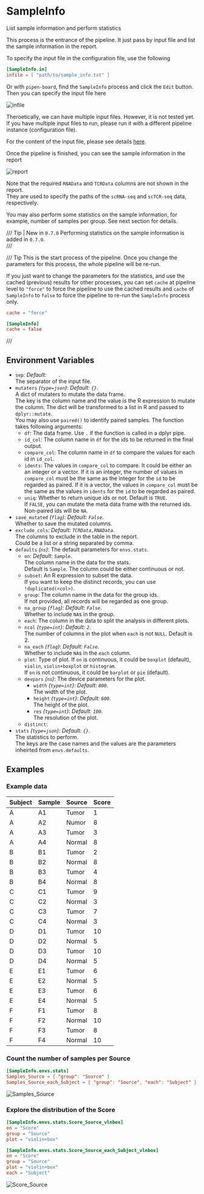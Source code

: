# SampleInfo

List sample information and perform statistics



This process is the entrance of the pipeline. It just pass by input file and list
the sample information in the report.<br />

To specify the input file in the configuration file, use the following

```toml
[SampleInfo.in]
infile = [ "path/to/sample_info.txt" ]
```

Or with `pipen-board`, find the `SampleInfo` process and click the `Edit` button.<br />
Then you can specify the input file here

![infile](https://pwwang.github.io/immunopipe/processes/images/SampleInfo-infile.png)

Theroetically, we can have multiple input files. However, it is not tested yet.<br />
If you have multiple input files to run, please run it with a different pipeline
instance (configuration file).<br />

For the content of the input file, please see details
[here](https://pwwang.github.io/immunopipe/preparing-input/#metadata).<br />

Once the pipeline is finished, you can see the sample information in the report

![report](https://pwwang.github.io/immunopipe/processes/images/SampleInfo-report.png)

Note that the required `RNAData` and `TCRData` columns are not shown in the report.<br />
They are used to specify the paths of the `scRNA-seq` and `scTCR-seq` data, respectively.<br />

You may also perform some statistics on the sample information, for example,
number of samples per group. See next section for details.<br />

/// Tip | New in `0.7.0`
Performing statistics on the sample information is added in `0.7.0`.<br />
///

/// Tip
This is the start process of the pipeline. Once you change the parameters for
this process, the whole pipeline will be re-run.<br />

If you just want to change the parameters for the statistics, and use the
cached (previous) results for other processes, you can set `cache` at
pipeline level to `"force"` to force the pipeline to use the cached results
and `cache` of `SampleInfo` to `false` to force the pipeline to re-run the
`SampleInfo` process only.<br />

```toml
cache = "force"

[SampleInfo]
cache = false
```
///

## Environment Variables

- `sep`: *Default: `	`*. <br />
    The separator of the input file.<br />
- `mutaters` *(`type=json`)*: *Default: `{}`*. <br />
    A dict of mutaters to mutate the data frame.<br />
    The key is the column name and the value is the R expression
    to mutate the column. The dict will be transformed to a list in R
    and passed to `dplyr::mutate`.<br />
    You may also use `paired()` to identify paired samples. The function
    takes following arguments:<br />
    * `df`: The data frame. Use `.` if the function is called in
    a dplyr pipe.<br />
    * `id_col`: The column name in `df` for the ids to be returned in
    the final output.<br />
    * `compare_col`: The column name in `df` to compare the values for
    each id in `id_col`.<br />
    * `idents`: The values in `compare_col` to compare. It could be
    either an an integer or a vector. If it is an integer,
    the number of values in `compare_col` must be the same as
    the integer for the `id` to be regarded as paired. If it is
    a vector, the values in `compare_col` must be the same
    as the values in `idents` for the `id` to be regarded as paired.<br />
    * `uniq`: Whether to return unique ids or not. Default is `TRUE`.<br />
    If `FALSE`, you can mutate the meta data frame with the
    returned ids. Non-paired ids will be `NA`.<br />
- `save_mutated` *(`flag`)*: *Default: `False`*. <br />
    Whether to save the mutated columns.<br />
- `exclude_cols`: *Default: `TCRData,RNAData`*. <br />
    The columns to exclude in the table in the report.<br />
    Could be a list or a string separated by comma.<br />
- `defaults` *(`ns`)*:
    The default parameters for `envs.stats`.<br />
    - `on`: *Default: `Sample`*. <br />
        The column name in the data for the stats.<br />
        Default is `Sample`. The column could be either continuous or not.<br />
    - `subset`:
        An R expression to subset the data.<br />
        If you want to keep the distinct records, you can use
        `!duplicated(<col>)`.<br />
    - `group`:
        The column name in the data for the group ids.<br />
        If not provided, all records will be regarded as one group.<br />
    - `na_group` *(`flag`)*: *Default: `False`*. <br />
        Whether to include `NA`s in the group.<br />
    - `each`:
        The column in the data to split the analysis in different
        plots.<br />
    - `ncol` *(`type=int`)*: *Default: `2`*. <br />
        The number of columns in the plot when `each`
        is not `NULL`. Default is 2.<br />
    - `na_each` *(`flag`)*: *Default: `False`*. <br />
        Whether to include `NA`s in the `each` column.<br />
    - `plot`:
        Type of plot. If `on` is continuous, it could be
        `boxplot` (default), `violin`, `violin+boxplot` or `histogram`.<br />
        If `on` is not continuous, it could be `barplot` or
        `pie` (default).<br />
    - `devpars` *(`ns`)*:
        The device parameters for the plot.<br />
        - `width` *(`type=int`)*: *Default: `800`*. <br />
            The width of the plot.<br />
        - `height` *(`type=int`)*: *Default: `600`*. <br />
            The height of the plot.<br />
        - `res` *(`type=int`)*: *Default: `100`*. <br />
            The resolution of the plot.<br />
    - `distinct`:
- `stats` *(`type=json`)*: *Default: `{}`*. <br />
    The statistics to perform.<br />
    The keys are the case names and the values are the parameters
    inheirted from `envs.defaults`.<br />

## Examples

### Example data

| Subject | Sample | Source | Score |
| ------- | ------ | ------ | ----- |
| A       | A1     | Tumor  | 1     |
| A       | A2     | Numor  | 8     |
| A       | A3     | Tumor  |3      |
| A       | A4     | Normal |8      |
| B       | B1     | Tumor  |2      |
| B       | B2     | Normal |8      |
| B       | B3     | Tumor  |4      |
| B       | B4     | Normal |8      |
| C       | C1     | Tumor  |9      |
| C       | C2     | Normal |3      |
| C       | C3     | Tumor  |7      |
| C       | C4     | Normal |3      |
| D       | D1     | Tumor  |10     |
| D       | D2     | Normal |5      |
| D       | D3     | Tumor  |10     |
| D       | D4     | Normal |5      |
| E       | E1     | Tumor  |6      |
| E       | E2     | Normal |5      |
| E       | E3     | Tumor  |6      |
| E       | E4     | Normal |5      |
| F       | F1     | Tumor  |8      |
| F       | F2     | Normal |10     |
| F       | F3     | Tumor  |8      |
| F       | F4     | Normal |10     |

### Count the number of samples per Source

```toml
[SampleInfo.envs.stats]
Samples_Source = { "group": "Source" }
Samples_Source_each_Subject = { "group": "Source", "each": "Subject" }
```

![Samples_Source](https://pwwang.github.io/immunopipe/processes/images/SampleInfo_Samples_Source.png)

### Explore the distribution of the Score

```toml
[SampleInfo.envs.stats.Score_Source_vlnbox]
on = "Score"
group = "Source"
plot = "violin+box"

[SampleInfo.envs.stats.Score_Source_each_Subject_vlnbox]
on = "Score"
group = "Source"
plot = "violin+box"
each = "Subject"
```

![Score_Source](https://pwwang.github.io/immunopipe/processes/images/SampleInfo_Score_Source.png)

